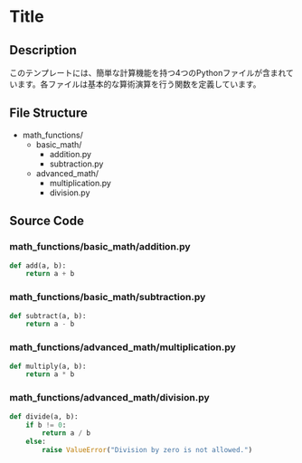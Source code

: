 # Title

## Description

このテンプレートには、簡単な計算機能を持つ4つのPythonファイルが含まれています。各ファイルは基本的な算術演算を行う関数を定義しています。

## File Structure

- math_functions/
  - basic_math/
    - addition.py
    - subtraction.py
  - advanced_math/
    - multiplication.py
    - division.py

## Source Code

### math_functions/basic_math/addition.py

```python
def add(a, b):
    return a + b
```

### math_functions/basic_math/subtraction.py

```python
def subtract(a, b):
    return a - b
```

### math_functions/advanced_math/multiplication.py

```python
def multiply(a, b):
    return a * b
```

### math_functions/advanced_math/division.py

```python
def divide(a, b):
    if b != 0:
        return a / b
    else:
        raise ValueError("Division by zero is not allowed.")
```
